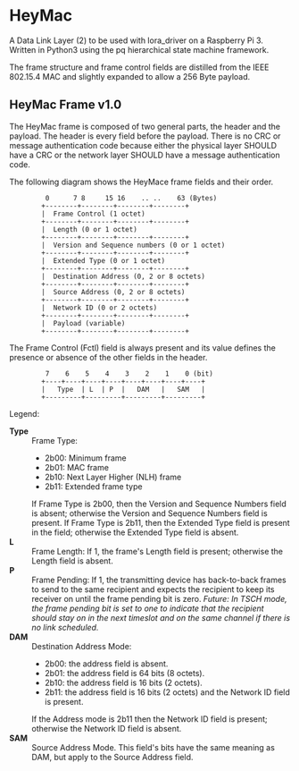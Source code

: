# HeyMac

A Data Link Layer (2) to be used with lora_driver on a Raspberry Pi 3.
Written in Python3 using the pq hierarchical state machine framework.

The frame structure and frame control fields are distilled from the IEEE 802.15.4 MAC
and slightly expanded to allow a 256 Byte payload.

## HeyMac Frame v1.0

The HeyMac frame is composed of two general parts, the header and the payload.
The header is every field before the payload.
There is no CRC or message authentication code because either
the physical layer SHOULD have a CRC or
the network layer SHOULD have a message authentication code.

The following diagram shows the HeyMace frame fields and their order.

```
		 0      7 8     15 16    .. ..    63 (Bytes)
		+--------+--------+--------+--------+
		|  Frame Control (1 octet)
		+--------+--------+--------+--------+
		|  Length (0 or 1 octet)
		+--------+--------+--------+--------+
		|  Version and Sequence numbers (0 or 1 octet)
		+--------+--------+--------+--------+
		|  Extended Type (0 or 1 octet)
		+--------+--------+--------+--------+
		|  Destination Address (0, 2 or 8 octets)
		+--------+--------+--------+--------+
		|  Source Address (0, 2 or 8 octets)
		+--------+--------+--------+--------+
		|  Network ID (0 or 2 octets)
		+--------+--------+--------+--------+
		|  Payload (variable)
		+--------+--------+--------+--------+

```

The Frame Control (Fctl) field is always present and its value defines
the presence or absence of the other fields in the header.

```
		 7    6    5    4    3    2    1    0 (bit)
		+----+----+----+----+----+----+----+----+
		|   Type  | L  | P  |   DAM   |   SAM   |
		+---------+---------+---------+---------+
```

Legend:

<dl>
  <dt><strong>Type</strong></dt>
  <dd>Frame Type:
  	<ul>
  	<li>2b00: Minimum frame</li>
  	<li>2b01: MAC frame</li>
  	<li>2b10: Next Layer Higher (NLH) frame</li>
  	<li>2b11: Extended frame type</li>
  	</ul>
  	If Frame Type is 2b00, then the Version and Sequence Numbers field is absent;
  	otherwise the Version and Sequence Numbers field is present.
  	If Frame Type is 2b11, then the Extended Type field is present in the field;
  	otherwise the Extended Type field is absent.
  </dd>
  <dt><strong>L</strong></dt>
  <dd>Frame Length:  If 1, the frame's Length field is present; otherwise the Length field is absent.
  </dd>
  <dt><strong>P</strong></dt>
  <dd>Frame Pending:  If 1, the transmitting device has back-to-back frames to send
  to the same recipient and expects the recipient to keep its receiver on until the frame pending bit is zero.
  <i>Future: In TSCH mode, the frame pending bit is set to one to indicate that the recipient should stay on
  in the next timeslot and on the same channel if there is no link scheduled.</i>
  </dd>
  <dt><strong>DAM</strong></dt>
  <dd>Destination Address Mode:
  	<ul>
  	<li>2b00: the address field is absent.</li>
  	<li>2b01: the address field is 64 bits (8 octets).</li>
  	<li>2b10: the address field is 16 bits (2 octets).</li>
  	<li>2b11: the address field is 16 bits (2 octets) and the Network ID field is present.</li>
  	</ul>
  	If the Address mode is 2b11 then the Network ID field is present;
  	otherwise the Network ID field is absent.
  </dd>
  <dt><strong>SAM</strong></dt>
  <dd>Source Address Mode.  This field's bits have the same meaning as DAM,
  but apply to the Source Address field.
  </dd>
</dl>


